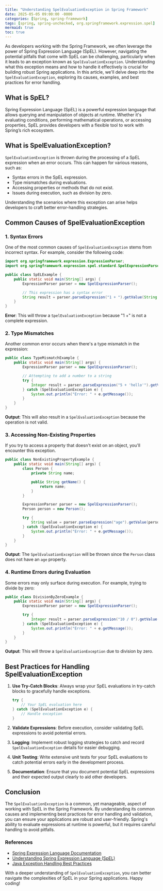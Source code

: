 ```yaml
---
title: "Understanding SpelEvaluationException in Spring Framework"
date: 2025-05-05 09:00:00 -0000
categories: [Spring, spring-framework]
tags: [spring, spring-unchecked, org.springframework.expression.spel]
mermaid: true
toc: true
---
```



As developers working with the Spring Framework, we often leverage the power of Spring Expression Language (SpEL). However, navigating the potential pitfalls that come with SpEL can be challenging, particularly when it leads to an exception known as `SpelEvaluationException`. Understanding what this exception means and how to handle it effectively is crucial for building robust Spring applications. In this article, we'll delve deep into the `SpelEvaluationException`, exploring its causes, examples, and best practices for error handling.

## What is SpEL?

Spring Expression Language (SpEL) is a powerful expression language that allows querying and manipulation of objects at runtime. Whether it's evaluating conditions, performing mathematical operations, or accessing properties, SpEL provides developers with a flexible tool to work with Spring’s rich ecosystem.

## What is SpelEvaluationException?

`SpelEvaluationException` is thrown during the processing of a SpEL expression when an error occurs. This can happen for various reasons, such as:

- Syntax errors in the SpEL expression.
- Type mismatches during evaluations.
- Accessing properties or methods that do not exist.
- Issues during execution, such as division by zero.

Understanding the scenarios where this exception can arise helps developers to craft better error-handling strategies.

## Common Causes of SpelEvaluationException

### 1. Syntax Errors

One of the most common causes of `SpelEvaluationException` stems from incorrect syntax. For example, consider the following code:

```java
import org.springframework.expression.ExpressionParser;
import org.springframework.expression.spel.standard.SpelExpressionParser;

public class SpELExample {
    public static void main(String[] args) {
        ExpressionParser parser = new SpelExpressionParser();

        // This expression has a syntax error
        String result = parser.parseExpression("1 + ").getValue(String.class);
    }
}
```
**Error**: This will throw a `SpelEvaluationException` because "1 +" is not a complete expression.

### 2. Type Mismatches

Another common error occurs when there's a type mismatch in the expression:

```java
public class TypeMismatchExample {
    public static void main(String[] args) {
        ExpressionParser parser = new SpelExpressionParser();

        // Attempting to add a number to a string 
        try {
            Integer result = parser.parseExpression("5 + 'hello'").getValue(Integer.class);
        } catch (SpelEvaluationException e) {
            System.out.println("Error: " + e.getMessage());
        }
    }
}
```

**Output**: This will also result in a `SpelEvaluationException` because the operation is not valid.

### 3. Accessing Non-Existing Properties

If you try to access a property that doesn't exist on an object, you'll encounter this exception.

```java
public class NonExistingPropertyExample {
    public static void main(String[] args) {
        class Person {
            private String name;

            public String getName() {
                return name;
            }
        }

        ExpressionParser parser = new SpelExpressionParser();
        Person person = new Person();

        try {
            String value = parser.parseExpression("age").getValue(person, String.class);
        } catch (SpelEvaluationException e) {
            System.out.println("Error: " + e.getMessage());
        }
    }
}
```

**Output**: The `SpelEvaluationException` will be thrown since the `Person` class does not have an `age` property.

### 4. Runtime Errors during Evaluation

Some errors may only surface during execution. For example, trying to divide by zero:

```java
public class DivisionByZeroExample {
    public static void main(String[] args) {
        ExpressionParser parser = new SpelExpressionParser();

        try {
            Integer result = parser.parseExpression("10 / 0").getValue(Integer.class);
        } catch (SpelEvaluationException e) {
            System.out.println("Error: " + e.getMessage());
        }
    }
}
```

**Output**: This will throw a `SpelEvaluationException` due to division by zero.

## Best Practices for Handling SpelEvaluationException

1. **Use Try-Catch Blocks**: Always wrap your SpEL evaluations in try-catch blocks to gracefully handle exceptions.

    ```java
    try {
        // Your SpEL evaluation here
    } catch (SpelEvaluationException e) {
        // Handle exception
    }
    ```

2. **Validate Expressions**: Before execution, consider validating SpEL expressions to avoid potential errors.

3. **Logging**: Implement robust logging strategies to catch and record `SpelEvaluationException` details for easier debugging.

4. **Unit Testing**: Write extensive unit tests for your SpEL evaluations to catch potential errors early in the development process.

5. **Documentation**: Ensure that you document potential SpEL expressions and their expected output clearly to aid other developers.

## Conclusion

The `SpelEvaluationException` is a common, yet manageable, aspect of working with SpEL in the Spring Framework. By understanding its common causes and implementing best practices for error handling and validation, you can ensure your applications are robust and user-friendly. Spring's ability to evaluate expressions at runtime is powerful, but it requires careful handling to avoid pitfalls.

### References

- [Spring Expression Language Documentation](https://docs.spring.io/spring-framework/docs/current/reference/html/core.html#expressions)
- [Understanding Spring Expression Language (SpEL)](https://www.baeldung.com/spring-expressions)
- [Java Exception Handling Best Practices](https://www.javacodegeeks.com/2018/01/java-exception-handling-best-practices.html)

With a deeper understanding of `SpelEvaluationException`, you can better navigate the complexities of SpEL in your Spring applications. Happy coding!